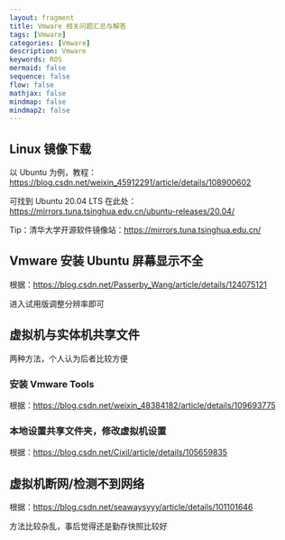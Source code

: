 ```yaml
---
layout: fragment
title: Vmware 相关问题汇总与解答
tags: [Vmware]
categories: [Vmware]
description: Vmware
keywords: ROS
mermaid: false
sequence: false
flow: false
mathjax: false
mindmap: false
mindmap2: false
---
```


## Linux 镜像下载

以 Ubuntu 为例，教程：https://blog.csdn.net/weixin_45912291/article/details/108900602

可找到 Ubuntu 20.04 LTS 在此处：https://mirrors.tuna.tsinghua.edu.cn/ubuntu-releases/20.04/

Tip：清华大学开源软件镜像站：https://mirrors.tuna.tsinghua.edu.cn/

## Vmware 安装 Ubuntu 屏幕显示不全

根据：https://blog.csdn.net/Passerby_Wang/article/details/124075121

进入试用版调整分辨率即可

## 虚拟机与实体机共享文件

两种方法，个人认为后者比较方便

### 安装 Vmware Tools

根据：https://blog.csdn.net/weixin_48384182/article/details/109693775

### 本地设置共享文件夹，修改虚拟机设置

根据：https://blog.csdn.net/Cixil/article/details/105659835

## 虚拟机断网/检测不到网络

根据：https://blog.csdn.net/seawaysyyy/article/details/101101646

方法比较杂乱，事后觉得还是勤存快照比较好

